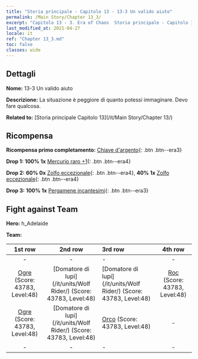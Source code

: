 ```yaml
---
title: "Storia principale - Capitolo 13 - 13-3 Un valido aiuto"
permalink: /Main Story/Chapter 13_3/
excerpt: "Capitolo 13 - 3. Era of Chaos  Storia principale - Capitolo 13_3. 13-3 Un valido aiuto"
last_modified_at: 2021-04-27
locale: it
ref: "Chapter 13_3.md"
toc: false
classes: wide
---
```


## Dettagli

 **Nome:** 13-3 Un valido aiuto

 **Descrizione:** La situazione è peggiore di quanto potessi immaginare. Devo fare qualcosa.

 **Related to:** [Storia principale Capitolo 13](/it/Main Story/Chapter 13/)

## Ricompensa

 **Ricompensa primo completamento:** [Chiave d'argento](/ItemsIT/con_693/){: .btn .btn--era3}

 **Drop 1:** **100% 1x** [Mercurio raro +1](/ItemsIT/mat_42/){: .btn .btn--era4}

 **Drop 2:** **60% 0x** [Zolfo eccezionale](/ItemsIT/mat_36/){: .btn .btn--era4}, **40% 1x** [Zolfo eccezionale](/ItemsIT/mat_36/){: .btn .btn--era4}

 **Drop 3:** **100% 1x** [Pergamene incantesimi](/ItemsIT/con_694/){: .btn .btn--era3}


## Fight against Team
 **Hero:** h_Adelaide

 **Team:**


  | 1st row | 2nd row | 3rd row | 4th row |
  |:----:|:----:|:----|:----:|
  | - | - | - | - |
  | [Ogre](/it/units/Ogre/) (Score: 43783, Level:48)  | [Domatore di lupi](/it/units/Wolf Rider/) (Score: 43783, Level:48)  | [Domatore di lupi](/it/units/Wolf Rider/) (Score: 43783, Level:48)  | [Roc](/it/units/Roc/) (Score: 43783, Level:48)  |
  | [Ogre](/it/units/Ogre/) (Score: 43783, Level:48)  | [Domatore di lupi](/it/units/Wolf Rider/) (Score: 43783, Level:48)  | [Orco](/it/units/Orc/) (Score: 43783, Level:48)  | - |
  | - | - | - | - |


